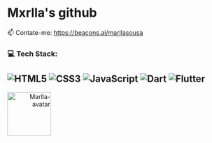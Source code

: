 # Mxrlla's github


📫 Contate-me: https://beacons.ai/marllasousa



### 💻 Tech Stack:
![HTML5](https://img.shields.io/badge/html5-%23E34F26.svg?style=flat&logo=html5&logoColor=white) ![CSS3](https://img.shields.io/badge/css3-%231572B6.svg?style=flat&logo=css3&logoColor=white) ![JavaScript](https://img.shields.io/badge/javascript-%23323330.svg?style=flat&logo=javascript&logoColor=%23F7DF1E) ![Dart](https://img.shields.io/badge/Dart-0175C2?style=flat&logo=dart&logoColor=white)  ![Flutter](https://img.shields.io/badge/Flutter-02569B?style=flat&logo=flutter&logoColor=white)
---
   <div align="right">
        <img align="left" alt="Marlla-avatar" height="100" width="100" src="https://user-images.githubusercontent.com/93985773/181247444-453fea84-1941-440d-8d9d-6c707e6eb6ac.PNG">
  </div>
    
  
    
